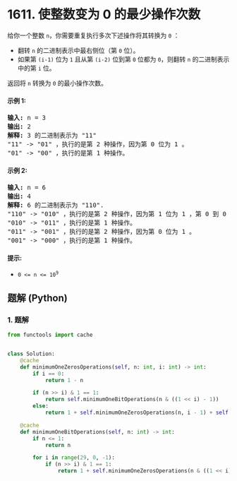 # 1611. 使整数变为 0 的最少操作次数
给你一个整数 `n`，你需要重复执行多次下述操作将其转换为 `0` ：
* 翻转 `n` 的二进制表示中最右侧位（第 `0` 位）。
* 如果第 `(i-1)` 位为 `1` 且从第 `(i-2)` 位到第 `0` 位都为 `0`，则翻转 `n` 的二进制表示中的第 `i` 位。

返回将 `n` 转换为 `0` 的最小操作次数。

#### 示例 1:
<pre>
<strong>输入:</strong> n = 3
<strong>输出:</strong> 2
<strong>解释:</strong> 3 的二进制表示为 "11"
"11" -> "01" ，执行的是第 2 种操作，因为第 0 位为 1 。
"01" -> "00" ，执行的是第 1 种操作。
</pre>

#### 示例 2:
<pre>
<strong>输入:</strong> n = 6
<strong>输出:</strong> 4
<strong>解释:</strong> 6 的二进制表示为 "110".
"110" -> "010" ，执行的是第 2 种操作，因为第 1 位为 1 ，第 0 到 0 位为 0 。
"010" -> "011" ，执行的是第 1 种操作。
"011" -> "001" ，执行的是第 2 种操作，因为第 0 位为 1 。
"001" -> "000" ，执行的是第 1 种操作。
</pre>

#### 提示:
* <code>0 <= n <= 10<sup>9</sup></code>

## 题解 (Python)

### 1. 题解
```Python
from functools import cache


class Solution:
    @cache
    def minimumOneZerosOperations(self, n: int, i: int) -> int:
        if i == 0:
            return 1 - n

        if (n >> i) & 1 == 1:
            return self.minimumOneBitOperations(n & ((1 << i) - 1))
        else:
            return 1 + self.minimumOneZerosOperations(n, i - 1) + self.minimumOneBitOperations(1 << (i - 1))

    @cache
    def minimumOneBitOperations(self, n: int) -> int:
        if n <= 1:
            return n

        for i in range(29, 0, -1):
            if (n >> i) & 1 == 1:
                return 1 + self.minimumOneZerosOperations(n & ((1 << i) - 1), i - 1) + self.minimumOneBitOperations(1 << (i - 1))
```

